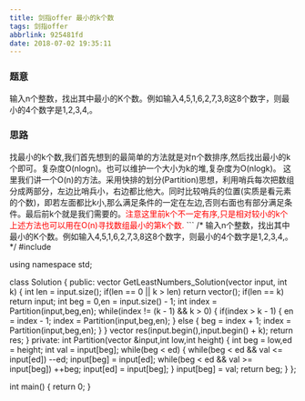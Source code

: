 ```yaml
---
title: 剑指offer 最小的k个数
tags: 剑指offer
abbrlink: 925481fd
date: 2018-07-02 19:35:11
---
```

<h3>题意</h3>
	输入n个整数，找出其中最小的K个数。例如输入4,5,1,6,2,7,3,8这8个数字，则最小的4个数字是1,2,3,4,。
<!--more-->

<h3>思路</h3>
	找最小的k个数,我们首先想到的最简单的方法就是对n个数排序,然后找出最小的k个即可。复杂度O(nlogn)。也可以维护一个大小为k的堆,复杂度为O(nlogk)。
	这里我们讲一个O(n)的方法。采用快排的划分(Partition)思想，利用哨兵每次把数组分成两部分，左边比哨兵小，右边都比他大。同时比较哨兵的位置(实质是看元素的个数)，即若左面都比k小,那么满足条件的一定在左边,否则右面也有部分满足条件。最后前k个就是我们需要的。<font color = "red">注意这里前k个不一定有序,只是相对较小的k个</font>
<font color = "red">上述方法也可以用在O(n)寻找数组最小的第k个数.</font>
```
/*
输入n个整数，找出其中最小的K个数。例如输入4,5,1,6,2,7,3,8这8个数字，则最小的4个数字是1,2,3,4,。
*/
#include<bits/stdc++.h>

using namespace std;

class Solution {
public:
    vector<int> GetLeastNumbers_Solution(vector<int> input, int k) {
        int len = input.size();
        if(len == 0 || k > len) return vector<int>();
        if(len == k) return input;
        int beg = 0,en = input.size() - 1;
        int index = Partition(input,beg,en);
        while(index != (k - 1) && k > 0)
        {
            if(index > k - 1)
            {
                en = index - 1;
                index = Partition(input,beg,en);
            }
            else
            {
                beg = index + 1;
                index = Partition(input,beg,en);
            }
        }
        vector<int> res(input.begin(),input.begin() + k);
        return res;
    }
private:
    int Partition(vector<int> &input,int low,int height)
    {
        int beg = low,ed = height;
        int val = input[beg];
        while(beg < ed)
        {
            while(beg < ed && val <= input[ed]) --ed;
            input[beg] = input[ed];
            while(beg < ed && val >= input[beg]) ++beg;
            input[ed] = input[beg];
        }
        input[beg] = val;
        return beg;
    }
};

int main()
{
    return 0;
}

```